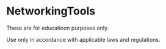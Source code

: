 # NetworkingTools

These are for educatioon purposes only.

Use only in accordance with applicable laws and regulations.

